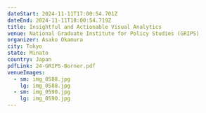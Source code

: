 ```yaml
---
dateStart: 2024-11-11T17:00:54.701Z
dateEnd: 2024-11-11T18:00:54.719Z
title: Insightful and Actionable Visual Analytics
venue: National Graduate Institute for Policy Studies (GRIPS)
organizer: Asako Okamura
city: Tokyo
state: Minato
country: Japan
pdfLink: 24-GRIPS-Borner.pdf
venueImages:
  - sm: img_0588.jpg
    lg: img_0588.jpg
  - sm: img_0590.jpg
    lg: img_0590.jpg
---
```

